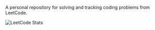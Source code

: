 A personal repository for solving and tracking coding problems from LeetCode.

![LeetCode Stats](https://leetcard.jacoblin.cool/RakeshKr1029?theme=nord&font=Noto%20Sans%20Tai%20Tham&ext=contest)
